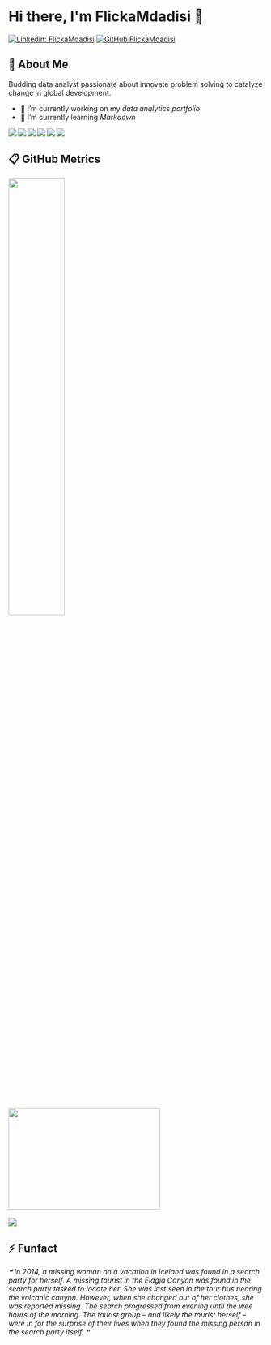 # Hi there, I'm FlickaMdadisi 👋

[![Linkedin: FlickaMdadisi](https://img.shields.io/badge/-FlickaMdadisi-blue?style=flat-square&logo=Linkedin&logoColor=white&link=https://www.linkedin.com/in/FlickaMdadisi/)](https://www.linkedin.com/in/FlickaMdadisi/)
[![GitHub FlickaMdadisi](https://img.shields.io/github/followers/FlickaMdadisi?label=follow&style=social)](https://github.com/FlickaMadadisi)

## 🚀 About Me
Budding data analyst passionate about innovate problem solving to catalyze change in global development.
- 🔭 I’m currently working on my _data analytics portfolio_ 
- 🌱 I’m currently learning _Markdown_

<img align="left" src="https://img.shields.io/badge/RStudio-75AADB?style=for-the-badge&logo=RStudio&logoColor=white" />
<img align="left" src="https://img.shields.io/badge/Python-FFD43B?style=for-the-badge&logo=python&logoColor=blue" />
<img align="left" src="https://img.shields.io/badge/Tableau-E97627?style=for-the-badge&logo=Tableau&logoColor=white" />
<img align="left" src="https://img.shields.io/badge/Medium-12100E?style=for-the-badge&logo=medium&logoColor=whit" />
<img align="left" src="https://img.shields.io/badge/Salesforce-00A1E0?style=for-the-badge&logo=Salesforce&logoColor=white" />
<img align="left" src="https://img.shields.io/badge/Canva-%2300C4CC.svg?&style=for-the-badge&logo=Canva&logoColor=white" />
<br>

## :clipboard: GitHub Metrics 
<img align="left" width=47% src="https://github-readme-stats.vercel.app/api?username=FlickaMdadisi&show_icons=true&theme=merko&bg_color=00000000" />
<img align="center" width="300" height="200"  src="https://media.giphy.com/media/3oriNLCq45I9mdJK1y/giphy.gif" />
<br>
<br>
<img src="https://github-readme-activity-graph.cyclic.app/graph?username=FlickaMdadisi&theme=merko" />

## ⚡ Funfact
<!--STARTS_HERE_QUOTE_README-->
<i>❝
In 2014, a missing woman on a vacation in Iceland was found in a search party for herself. A missing tourist in the Eldgja Canyon was found in the search party tasked to locate her. She was last seen in the tour bus nearing the volcanic canyon. However, when she changed out of her clothes, she was reported missing. The search progressed from evening until the wee hours of the morning. The tourist group – and likely the tourist herself – were in for the surprise of their lives when they found the missing person in the search party itself. ❞</i>
<!--ENDS_HERE_QUOTE_README-->
